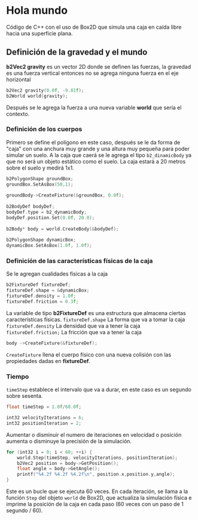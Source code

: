 # Hola mundo
Código de C++ con el uso de Box2D que simula una caja en caída libre hacia una superficie plana.
## Definición de la gravedad y el mundo
**b2Vec2 gravity** es un vector 2D donde se definen las fuerzas, la gravedad es una fuerza vertical entonces no se agrega ninguna fuerza en el eje horizontal 
```cpp
b2Vec2 gravity(0.0f, -9.81f);  
b2World world(gravity);
```
Después se le agrega la fuerza a una nueva variable **world** que sería el contexto.
### Definición de los cuerpos
Primero se define el polígono en este caso, después se le da forma de "caja" con una anchura muy grande y una altura muy pequeña para poder simular un suelo. A la caja que caerá se le agrega el tipo `b2_dinamicBody` ya que no será un objeto estático como el suelo. La caja estará a 20 metros sobre el suelo y medirá 1x1.

```c++
b2PolygonShape groundBox;  
groundBox.SetAsBox(50,1);  
  
groundBody->CreateFixture(&groundBox, 0.0f);  
  
b2BodyDef bodyDef;  
bodyDef.type = b2_dynamicBody;  
bodyDef.position.Set(0.0f, 20.0);  
  
b2Body* body = world.CreateBody(&bodyDef);  
  
b2PolygonShape dynamicBox;  
dynamicBox.SetAsBox(1.0f, 1.0f);
```
### Definición de las características físicas de la caja
Se le agregan cualidades físicas a la caja
```c++
b2FixtureDef fixtureDef;  
fixtureDef.shape = &dynamicBox;  
fixtureDef.density = 1.0f;  
fixtureDef.friction = 0.3f;  
```
La variable de tipo **b2FixtureDef** es una estructura que almacena ciertas características físicas.
`fixtureDef.shape` La forma que va a tomar la caja
`fixtureDef.density` La densidad que va a tener la caja
`fixtureDef.friction;` La fricción que va a tener la caja
```cpp
body ->CreateFixture(&fixtureDef);  
```
`CreateFixture` llena el cuerpo físico con una nueva colisión con las propiedades dadas en **fixtureDef**.
### Tiempo
`timeStep` establece el intervalo que va a durar, en este caso es un segundo sobre sesenta. 
```cpp
float timeStep = 1.0f/60.0f;  
```

  ```cpp
int32 velocityIterations = 6;  
int32 positionIteration = 2;  
```
Aumentar o disminuir el numero de iteraciones en velocidad o posición aumenta o disminuye la precisión de la simulación.
```cpp
for (int32 i = 0; i < 60; ++i) {  
    world.Step(timeStep, velocityIterations, positionIteration);  
    b2Vec2 position = body->GetPosition();  
    float angle = body->GetAngle();  
    printf("%4.2f %4.2f %4.2f\n", position.x,position.y,angle);  
}
```
  
Este es un bucle que se ejecuta 60 veces. En cada iteración, se llama a la función `Step` del objeto `world` de Box2D, que actualiza la simulación física e imprime la posición de la caja en cada paso (60 veces con un paso de 1 segundo / 60). 